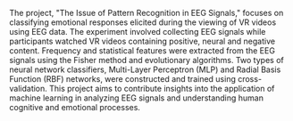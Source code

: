 The project, "The Issue of Pattern Recognition in EEG Signals," focuses on classifying emotional responses elicited during the viewing of VR videos using EEG data. The experiment involved collecting EEG signals while participants watched VR videos containing positive, neural and negative content. Frequency and statistical features were extracted from the EEG signals using the Fisher method and evolutionary algorithms. Two types of neural network classifiers, Multi-Layer Perceptron (MLP) and Radial Basis Function (RBF) networks, were constructed and trained using cross-validation. This project aims to contribute insights into the application of machine learning in analyzing EEG signals and understanding human cognitive and emotional processes.
